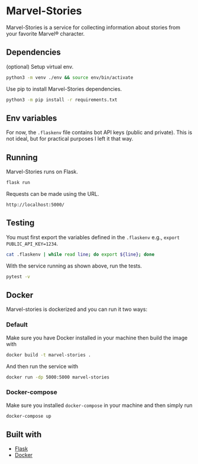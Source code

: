 # Marvel-Stories

Marvel-Stories is a service for collecting information about stories from your favorite Marvel® character.

## Dependencies

(optional) Setup virtual env.
```bash
python3 -m venv ./env && source env/bin/activate
```

Use pip to install Marvel-Stories dependencies.
```bash
python3 -m pip install -r requirements.txt
```

## Env variables

For now, the `.flaskenv` file contains bot API keys (public and private). This is not ideal, but for practical purposes I left it that way.

## Running

Marvel-Stories runs on Flask.

```bash
flask run
```

Requests can be made using the URL.

`http://localhost:5000/`

## Testing

You must first export the variables defined in the `.flaskenv` e.g., `export PUBLIC_API_KEY=1234`.

```bash
cat .flaskenv | while read line; do export ${line}; done
```

With the service running as shown above, run the tests.
```bash
pytest -v
```

## Docker

Marvel-stories is dockerized and you can run it two ways:

### Default

Make sure you have Docker installed in your machine then build the image with

```bash
docker build -t marvel-stories .
```

And then run the service with

```bash
docker run -dp 5000:5000 marvel-stories 
```

### Docker-compose

Make sure you installed `docker-compose` in your machine and then simply run

```bash
docker-compose up
```

## Built with
* [Flask](https://flask.palletsprojects.com/en/1.1.x/)
* [Docker](https://www.docker.com)